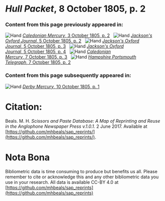 # *Hull Packet*, 8 October 1805, p. 2  
  
### Content from this page previously appeared in:  
![Hand](http://scissorsandpaste.net/wp-content/uploads/2017/06/smallhandpointer.png) [*Caledonian Mercury*, 3 October 1805, p. 2](https://mhbeals.github.io/sap_html/Caledonian-Mercury/Caledonian-Mercury-3-October-1805-p-2)  
![Hand](http://scissorsandpaste.net/wp-content/uploads/2017/06/smallhandpointer.png) [*Jackson's Oxford Journal*, 5 October 1805, p. 2](https://mhbeals.github.io/sap_html/Jackson's-Oxford-Journal/Jackson's-Oxford-Journal-5-October-1805-p-2)  
![Hand](http://scissorsandpaste.net/wp-content/uploads/2017/06/smallhandpointer.png) [*Jackson's Oxford Journal*, 5 October 1805, p. 3](https://mhbeals.github.io/sap_html/Jackson's-Oxford-Journal/Jackson's-Oxford-Journal-5-October-1805-p-3)  
![Hand](http://scissorsandpaste.net/wp-content/uploads/2017/06/smallhandpointer.png) [*Jackson's Oxford Journal*, 5 October 1805, p. 4](https://mhbeals.github.io/sap_html/Jackson's-Oxford-Journal/Jackson's-Oxford-Journal-5-October-1805-p-4)  
![Hand](http://scissorsandpaste.net/wp-content/uploads/2017/06/smallhandpointer.png) [*Caledonian Mercury*, 7 October 1805, p. 3](https://mhbeals.github.io/sap_html/Caledonian-Mercury/Caledonian-Mercury-7-October-1805-p-3)  
![Hand](http://scissorsandpaste.net/wp-content/uploads/2017/06/smallhandpointer.png) [*Hampshire Portsmouth Telegraph*, 7 October 1805, p. 2](https://mhbeals.github.io/sap_html/Hampshire-Portsmouth-Telegraph/Hampshire-Portsmouth-Telegraph-7-October-1805-p-2)  
  
### Content from this page subsequently appeared in:  
![Hand](http://scissorsandpaste.net/wp-content/uploads/2017/06/smallhandpointer.png) [*Derby Mercury*, 10 October 1805, p. 1](https://mhbeals.github.io/sap_html/Derby-Mercury/Derby-Mercury-10-October-1805-p-1)  


# Citation: 

Beals. M. H. *Scissors and Paste Database: A Map of Reprinting and Reuse in the Anglophone Newspaper Press v.1.0.1.* 2 June 2017. Available at [https://github.com/mhbeals/sap_reprints/](https://github.com/mhbeals/sap_reprints/). 

# Nota Bona

Bibliometric data is time consuming to produce but benefits us all. Please remember to cite or acknowledge this and any other bibliometric data you use in your research. All data is available CC-BY 4.0 at [https://github.com/mhbeals/sap_reprints](https://github.com/mhbeals/sap_reprints)